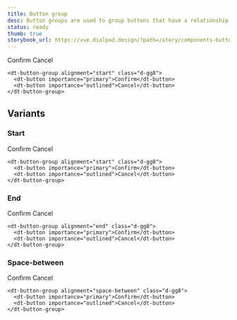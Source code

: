 ```yaml
---
title: Button group
desc: Button groups are used to group buttons that have a relationship or similar actions.
status: ready
thumb: true
storybook_url: https://vue.dialpad.design/?path=/story/components-button-group--default
---
```


<code-well-header class="d-d-block">
  <dt-button-group alignment="start" class="d-gg8">
    <dt-button importance="primary">Confirm</dt-button>
    <dt-button importance="outlined">Cancel</dt-button>
  </dt-button-group>
</code-well-header>

```vue
<dt-button-group alignment="start" class="d-gg8">
  <dt-button importance="primary">Confirm</dt-button>
  <dt-button importance="outlined">Cancel</dt-button>
</dt-button-group>
```

## Variants

### Start

<code-well-header class="d-d-block">
  <dt-button-group alignment="start" class="d-gg8">
    <dt-button importance="primary">Confirm</dt-button>
    <dt-button importance="outlined">Cancel</dt-button>
  </dt-button-group>
</code-well-header>

```vue
<dt-button-group alignment="start" class="d-gg8">
  <dt-button importance="primary">Confirm</dt-button>
  <dt-button importance="outlined">Cancel</dt-button>
</dt-button-group>
```

### End

<code-well-header class="d-d-block">
  <dt-button-group alignment="end" class="d-gg8">
    <dt-button importance="primary">Confirm</dt-button>
    <dt-button importance="outlined">Cancel</dt-button>
  </dt-button-group>
</code-well-header>

```vue
<dt-button-group alignment="end" class="d-gg8">
  <dt-button importance="primary">Confirm</dt-button>
  <dt-button importance="outlined">Cancel</dt-button>
</dt-button-group>
```

### Space-between

<code-well-header class="d-d-block">
  <dt-button-group alignment="space-between" class="d-gg8">
    <dt-button importance="primary">Confirm</dt-button>
    <dt-button importance="outlined">Cancel</dt-button>
  </dt-button-group>
</code-well-header>

```vue
<dt-button-group alignment="space-between" class="d-gg8">
  <dt-button importance="primary">Confirm</dt-button>
  <dt-button importance="outlined">Cancel</dt-button>
</dt-button-group>
```
